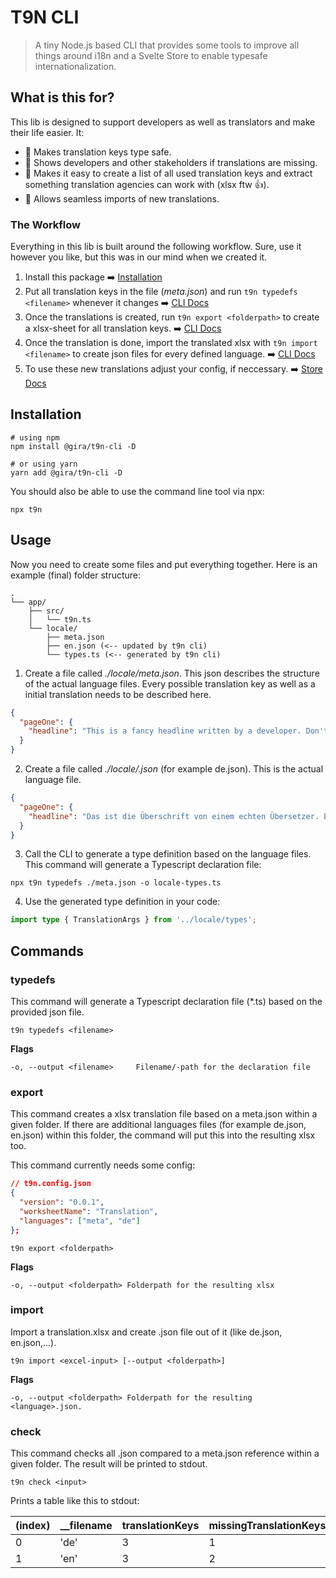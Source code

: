 # T9N CLI

> A tiny Node.js based CLI that provides some tools to improve all things around i18n and a Svelte Store to enable typesafe internationalization.

## What is this for?

This lib is designed to support developers as well as translators and make their life easier. It:

- 📖 Makes translation keys type safe.
- 🚨 Shows developers and other stakeholders if translations are missing.
- 👜 Makes it easy to create a list of all used translation keys and extract something translation agencies can work with (xlsx ftw 👍).
- 🛬 Allows seamless imports of new translations.

### The Workflow

Everything in this lib is built around the following workflow. Sure, use it however you like, but this was in our mind when we created it.

1. Install this package ➡️ [Installation](##Installation)
2. Put all translation keys in the file (_meta.json_) and run `t9n typedefs <filename>` whenever it changes ➡️ [CLI Docs](/docs/cli.md)
3. Once the translations is created, run `t9n export <folderpath>` to create a xlsx-sheet for all translation keys. ➡️ [CLI Docs](/docs/cli.md)
4. Once the translation is done, import the translated xlsx with `t9n import <filename>` to create json files for every defined language. ➡️ [CLI Docs](/docs/cli.md)
5. To use these new translations adjust your config, if neccessary. ➡️ [Store Docs](/docs/store.md)

## Installation

```shell
# using npm
npm install @gira/t9n-cli -D

# or using yarn
yarn add @gira/t9n-cli -D
```

You should also be able to use the command line tool via npx:

```shell
npx t9n
```

## Usage

Now you need to create some files and put everything together. Here is an example (final) folder structure:

```
.
└── app/
    ├── src/
    │   └── t9n.ts
    └── locale/
        ├── meta.json
        ├── en.json (<-- updated by t9n cli)
        └── types.ts (<-- generated by t9n cli)
```

1. Create a file called _./locale/meta.json_. This json describes the structure of the actual language files. Every possible translation key as well as a initial translation needs to be described here.

```json
{
  "pageOne": {
    "headline": "This is a fancy headline written by a developer. Don't trust this! 🦹‍♀️🦹‍♂️"
  }
}
```

2. Create a file called _./locale/<language-key>.json_ (for example de.json). This is the actual language file.

```json
{
  "pageOne": {
    "headline": "Das ist die Überschrift von einem echten Übersetzer. Echt. 👩‍🏫👨‍🏫"
  }
}
```

3. Call the CLI to generate a type definition based on the language files. This command will generate a Typescript declaration file:

```shell
npx t9n typedefs ./meta.json -o locale-types.ts
```

4. Use the generated type definition in your code:

```typescript
import type { TranslationArgs } from '../locale/types';
```

## Commands

### typedefs

This command will generate a Typescript declaration file (\*.ts) based on the provided json file.

```shell
t9n typedefs <filename>
```

**Flags**

```
-o, --output <filename>     Filename/-path for the declaration file

```

### export

This command creates a xlsx translation file based on a meta.json within a given folder. If there are additional languages files (for example de.json, en.json) within this folder, the command will put this into the resulting xlsx too.

This command currently needs some config:

```json
// t9n.config.json
{
  "version": "0.0.1",
  "worksheetName": "Translation",
  "languages": ["meta", "de"]
};
```

```shell
t9n export <folderpath>
```

**Flags**

```
-o, --output <folderpath> Folderpath for the resulting xlsx
```

### import

Import a translation.xlsx and create <language>.json file out of it (like de.json, en.json,...).

```shell
t9n import <excel-input> [--output <folderpath>]
```

**Flags**

```
-o, --output <folderpath> Folderpath for the resulting <language>.json.
```

### check

This command checks all <language>.json compared to a meta.json reference within a given folder. The result will be printed to stdout.

```shell
t9n check <input>
```

Prints a table like this to stdout:

| (index) | \_\_filename | translationKeys | missingTranslationKeys | coverage | missingParams  |
| ------- | ------------ | --------------- | ---------------------- | -------- | -------------- |
| 0       | 'de'         | 3               | 1                      | 0.67     | []             |
| 1       | 'en'         | 3               | 2                      | 0.33     | ['missingKey'] |

